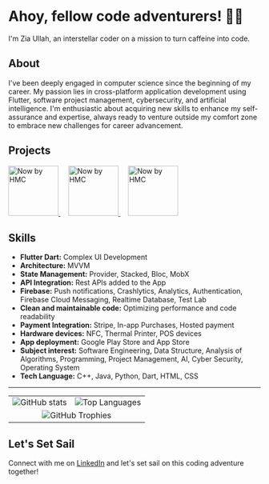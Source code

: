 # Ahoy, fellow code adventurers! :pirate_flag:

I'm Zia Ullah, an interstellar coder on a mission to turn caffeine into code.

## About
I've been deeply engaged in computer science since the beginning of my career. My passion lies in cross-platform application development using Flutter, software project management, cybersecurity, and artificial intelligence. I'm enthusiastic about acquiring new skills to enhance my self-assurance and expertise, always ready to venture outside my comfort zone to embrace new challenges for career advancement.

## Projects
<a href="https://apps.apple.com/gb/app/now-by-hmc/id1566548465">
  <img src="https://is1-ssl.mzstatic.com/image/thumb/Purple126/v4/6e/b2/87/6eb28715-6582-46b8-d68d-bdef4ba70045/AppIcon-0-0-1x_U007emarketing-0-7-0-85-220.png/460x0w.webp" alt="Now by HMC" width="100" height="100">
</a>
&nbsp;&nbsp;&nbsp;
<a href="https://play.google.com/store/apps/details?id=com.hmcnow.vendor&hl=en&gl=US">
  <img src="https://play-lh.googleusercontent.com/eTiij4JX3RkidcDRdVyFIvISGxzMjXaWv0FnQzOhVCHPn8LOF5WxH1V1mmOxcju9EYU=w480-h960-rw" alt="Now by HMC" width="100" height="100">
</a>
&nbsp;&nbsp;&nbsp;
<a href="https://play.google.com/store/apps/details?id=com.app.HMC.royodispatcher&hl=en&gl=US">
  <img src="https://play-lh.googleusercontent.com/aBLsH149xhKj7YvOscnnxhjDRH__32Sr06TE3XZvJaTp8VbggglDJ-Df64lHRTI8-vM=w480-h960-rw" alt="Now by HMC" width="100" height="100">
</a>

## Skills
- **Flutter Dart:** Complex UI Development
- **Architecture:** MVVM
- **State Management:** Provider, Stacked, Bloc, MobX
- **API Integration:** Rest APIs added to the App
- **Firebase:** Push notifications, Crashlytics, Analytics, Authentication, Firebase Cloud Messaging, Realtime Database, Test Lab
- **Clean and maintainable code:** Optimizing performance and code readability
- **Payment Integration:** Stripe, In-app Purchases, Hosted payment
- **Hardware devices:** NFC, Thermal Printer, POS devices
- **App deployment:** Google Play Store and App Store
- **Subject interest:** Software Engineering, Data Structure, Analysis of Algorithms, Programming, Project Management, AI, Cyber Security, Operating System
- **Tech Language:** C++, Java, Python, Dart, HTML, CSS

---
<table align="center" align="center" border="0" cellspacing="0" cellpadding="0" style="border-collapse: collapse;">
  <tr>
    <td>
      <img src="https://github-readme-stats.vercel.app/api?username=Zia9335&theme=vue-dark&show_icons=true&hide_border=true&count_private=true" alt="GitHub stats">
    </td>
    <td>
      <img src="https://github-readme-streak-stats.herokuapp.com/?user=Zia9335&theme=vue-dark&hide_border=true" alt="Top Languages">
    </td>
  </tr>
  <tr>
    <td colspan="2" align="center">
      <img src="https://github-readme-stats.vercel.app/api/top-langs/?username=Zia9335&theme=vue-dark&show_icons=true&hide_border=true&layout=compact" alt="GitHub Trophies">
    </td>
  </tr>
</table>

## Let's Set Sail
Connect with me on [LinkedIn](https://www.linkedin.com/in/ziaullah-cs/) and let's set sail on this coding adventure together!
